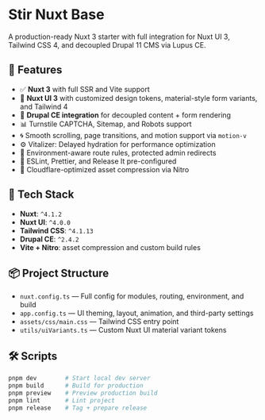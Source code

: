 # Stir Nuxt Base

A production-ready Nuxt 3 starter with full integration for Nuxt UI 3, Tailwind CSS 4, and decoupled Drupal 11 CMS via Lupus CE.

## 🚀 Features

- ✅ **Nuxt 3** with full SSR and Vite support
- 🎨 **Nuxt UI 3** with customized design tokens, material-style form variants, and Tailwind 4
- 🧩 **Drupal CE integration** for decoupled content + form rendering
- 📊 Turnstile CAPTCHA, Sitemap, and Robots support
- 🌀 Smooth scrolling, page transitions, and motion support via `motion-v`
- ⚙️ Vitalizer: Delayed hydration for performance optimization
- 🔐 Environment-aware route rules, protected admin redirects
- 🧪 ESLint, Prettier, and Release It pre-configured
- 📁 Cloudflare-optimized asset compression via Nitro

## 🧱 Tech Stack

- **Nuxt**: `^4.1.2`
- **Nuxt UI**: `^4.0.0`
- **Tailwind CSS**: `^4.1.13`
- **Drupal CE**: `^2.4.2`
- **Vite + Nitro**: asset compression and custom build rules

## 📦 Project Structure

- `nuxt.config.ts` — Full config for modules, routing, environment, and build
- `app.config.ts` — UI theming, layout, animation, and third-party settings
- `assets/css/main.css` — Tailwind CSS entry point
- `utils/uiVariants.ts` — Custom Nuxt UI material variant tokens

## 🛠️ Scripts

```bash
pnpm dev        # Start local dev server
pnpm build      # Build for production
pnpm preview    # Preview production build
pnpm lint       # Lint project
pnpm release    # Tag + prepare release
```
